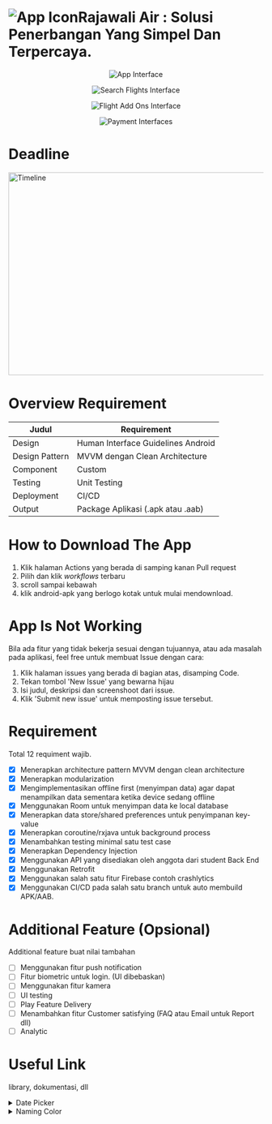# ![App Icon](https://github.com/bondan605/RajawaliAir/assets/60184727/82ec5353-0467-4833-b7ac-f946afa16bd0)Rajawali Air : Solusi Penerbangan Yang Simpel Dan Terpercaya.
<center>

![App Interface](https://github.com/bondan605/RajawaliAir/assets/60184727/23ef43f1-6330-41cc-bbd0-d8660c2ad9ea)

![Search Flights Interface](https://github.com/bondan605/RajawaliAir/assets/60184727/0fc8bd50-9d21-4073-bcf0-31c4d00610d4)

![Flight Add Ons Interface](https://github.com/bondan605/RajawaliAir/assets/60184727/6ac4c6ee-ccd9-4220-80f8-3af9267eed3a)

![Payment Interfaces](https://github.com/bondan605/RajawaliAir/assets/60184727/bd791f82-90d5-4ca0-9f62-56d646ec4fc4)
</center>

# Deadline
<img src="https://github.com/bondan605/RajawaliAir/assets/60184727/36cfa8e8-6398-44cb-83bc-aa3d12797bd4" width="650" height="400" alt="Timeline"></image>

# Overview Requirement

| Judul | Requirement |
| --- | --- |
| Design | Human Interface Guidelines Android |
| Design Pattern | MVVM dengan Clean Architecture |
| Component | Custom |
| Testing | Unit Testing |
| Deployment | CI/CD |
| Output | Package Aplikasi (.apk atau .aab) |

# How to Download The App
1. Klik halaman Actions yang berada di samping kanan Pull request
2. Pilih dan klik _workflows_ terbaru
3. scroll sampai kebawah
4. klik android-apk yang berlogo kotak untuk mulai mendownload.

# App Is Not Working
Bila ada fitur yang tidak bekerja sesuai dengan tujuannya, atau ada masalah pada aplikasi, feel free untuk membuat Issue dengan cara:
1. Klik halaman issues yang berada di bagian atas, disamping Code.
2. Tekan tombol 'New Issue' yang bewarna hijau
3. Isi judul, deskripsi dan screenshoot dari issue.
4. Klik 'Submit new issue' untuk memposting issue tersebut.
  
# Requirement
Total 12 requiment wajib.

- [x] Menerapkan architecture pattern MVVM dengan clean architecture
- [x] Menerapkan modularization
- [x] Mengimplementasikan offline first (menyimpan data) agar dapat menampilkan data sementara ketika device sedang offline
- [x] Menggunakan Room untuk menyimpan data ke local database
- [x] Menerapkan data store/shared preferences untuk penyimpanan key-value
- [x] Menerapkan coroutine/rxjava untuk background process
- [x] Menambahkan testing minimal satu test case
- [x] Menerapkan Dependency Injection
- [x] Menggunakan API yang disediakan oleh anggota dari student Back End
- [x] Menggunakan Retrofit
- [x] Menggunakan salah satu fitur Firebase contoh crashlytics
- [x] Menggunakan CI/CD pada salah satu branch untuk auto membuild APK/AAB.

# Additional Feature (Opsional)
Additional feature buat nilai tambahan

- [ ] Menggunakan fitur push notification
- [ ] Fitur biometric untuk login. (UI dibebaskan)
- [ ] Menggunakan fitur kamera
- [ ] UI testing
- [ ] Play Feature Delivery
- [ ] Menambahkan fitur Customer satisfying (FAQ atau Email untuk Report dll)
- [ ] Analytic

# Useful Link
library, dokumentasi, dll

<details>
<summary>Date Picker</summary>

- [material.io](https://m3.material.io/components/date-pickers/guidelines)
- [material.io GitHub docs](https://github.com/material-components/material-components-android/blob/master/docs/components/DatePicker.md)

</details>
<details>
<summary>Naming Color</summary>

- [Name that Color](https://chir.ag/projects/name-that-color/#6195ED)

Alternatifnya bisa menggunakan web dibawah. 
- [Color Name & Hue](https://www.color-blindness.com/color-name-hue/)

Tidak disarankan untuk menggunakan kedua web dalam 1 proyek karena Penamaan warna yang diberikan berbeda.
</details>

